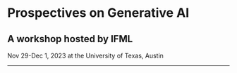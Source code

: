 # Prospectives on Generative AI
## A workshop hosted by IFML

Nov 29-Dec 1, 2023 at the University of Texas, Austin 

---
